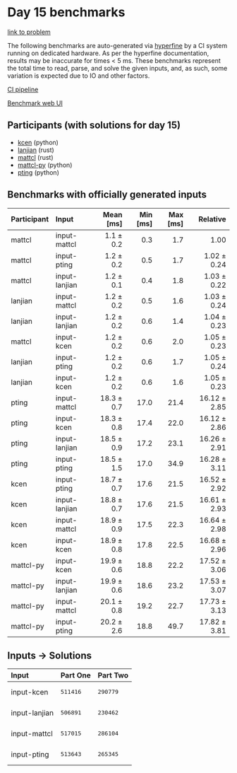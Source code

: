 # Day 15 benchmarks

[link to problem](https://adventofcode.com/2023/day/15)

The following benchmarks are auto-generated via
[hyperfine](https://github.com/sharkdp/hyperfine) by a CI system running on
dedicated hardware. As per the hyperfine documentation, results may be
inaccurate for times < 5 ms. These benchmarks represent the total time to read,
parse, and solve the given inputs, and, as such, some variation is expected due
to IO and other factors.

[CI pipeline](http://ci.papercode.net:8080/teams/main/pipelines/aoc2023)

[Benchmark web UI](https://aoc.ancalagon.black)


## Participants (with solutions for day 15)

- [kcen](https://github.com/kcen/aoc2023) (python)
- [lanjian](https://github.com/lanjian/aoc-2023) (rust)
- [mattcl](https://github.com/mattcl/aoc2023) (rust)
- [mattcl-py](https://github.com/mattcl/aoc2023-py) (python)
- [pting](https://github.com/pting/aoc2023) (python)


## Benchmarks with officially generated inputs

| Participant | Input | Mean [ms] | Min [ms] | Max [ms] | Relative |
|:---|:---|---:|---:|---:|---:|
| mattcl | input-mattcl | 1.1 ± 0.2 | 0.3 | 1.7 | 1.00 |
| mattcl | input-pting | 1.2 ± 0.2 | 0.5 | 1.7 | 1.02 ± 0.24 |
| mattcl | input-lanjian | 1.2 ± 0.1 | 0.4 | 1.8 | 1.03 ± 0.22 |
| lanjian | input-mattcl | 1.2 ± 0.2 | 0.5 | 1.6 | 1.03 ± 0.24 |
| lanjian | input-lanjian | 1.2 ± 0.2 | 0.6 | 1.4 | 1.04 ± 0.23 |
| mattcl | input-kcen | 1.2 ± 0.2 | 0.6 | 2.0 | 1.05 ± 0.23 |
| lanjian | input-pting | 1.2 ± 0.2 | 0.6 | 1.7 | 1.05 ± 0.24 |
| lanjian | input-kcen | 1.2 ± 0.2 | 0.6 | 1.6 | 1.05 ± 0.23 |
| pting | input-mattcl | 18.3 ± 0.7 | 17.0 | 21.4 | 16.12 ± 2.85 |
| pting | input-kcen | 18.3 ± 0.8 | 17.4 | 22.0 | 16.12 ± 2.86 |
| pting | input-lanjian | 18.5 ± 0.9 | 17.2 | 23.1 | 16.26 ± 2.91 |
| pting | input-pting | 18.5 ± 1.5 | 17.0 | 34.9 | 16.28 ± 3.11 |
| kcen | input-pting | 18.7 ± 0.7 | 17.6 | 21.5 | 16.52 ± 2.92 |
| kcen | input-lanjian | 18.8 ± 0.7 | 17.6 | 21.5 | 16.61 ± 2.93 |
| kcen | input-mattcl | 18.9 ± 0.9 | 17.5 | 22.3 | 16.64 ± 2.98 |
| kcen | input-kcen | 18.9 ± 0.8 | 17.8 | 22.5 | 16.68 ± 2.96 |
| mattcl-py | input-kcen | 19.9 ± 0.6 | 18.8 | 22.2 | 17.52 ± 3.06 |
| mattcl-py | input-lanjian | 19.9 ± 0.6 | 18.6 | 23.2 | 17.53 ± 3.07 |
| mattcl-py | input-mattcl | 20.1 ± 0.8 | 19.2 | 22.7 | 17.73 ± 3.13 |
| mattcl-py | input-pting | 20.2 ± 2.6 | 18.8 | 49.7 | 17.82 ± 3.81 |


## Inputs -> Solutions

| Input | Part One | Part Two |
|:---|:---|:---|
|input-kcen|<pre>511416</pre>|<pre>290779</pre>|
|input-lanjian|<pre>506891</pre>|<pre>230462</pre>|
|input-mattcl|<pre>517015</pre>|<pre>286104</pre>|
|input-pting|<pre>513643</pre>|<pre>265345</pre>|